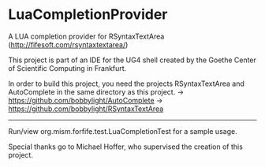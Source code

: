 LuaCompletionProvider
=====================

A LUA completion provider for RSyntaxTextArea (http://fifesoft.com/rsyntaxtextarea/)

This project is part of an IDE for the UG4 shell created by the Goethe Center of Scientific Computing in Frankfurt.

In order to build this project, you need the projects RSyntaxTextArea and AutoComplete in the same directory as this project.
-> https://github.com/bobbylight/AutoComplete
-> https://github.com/bobbylight/RSyntaxTextArea

----------------------

Run/view org.mism.forfife.test.LuaCompletionTest for a sample usage.

Special thanks go to Michael Hoffer, who supervised the creation of this project.

